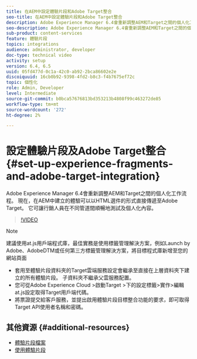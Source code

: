 ```yaml
---
title: 在AEM中設定體驗片段和Adobe Target整合
seo-title: 在AEM中設定體驗片段和Adobe Target整合
description: Adobe Experience Manager 6.4會重新調整AEM和Target之間的個人化工作流程。 現在，在AEM中建立的體驗可以以HTML選件的形式直接傳遞至Adobe Target。 它可讓行銷人員在不同管道間順暢地測試及個人化內容。
seo-description: Adobe Experience Manager 6.4會重新調整AEM和Target之間的個人化工作流程。 現在，在AEM中建立的體驗可以以HTML選件的形式直接傳遞至Adobe Target。 它可讓行銷人員在不同管道間順暢地測試及個人化內容。
sub-product: content-services
feature: 體驗片段
topics: integrations
audience: administrator, developer
doc-type: technical video
activity: setup
version: 6.4, 6.5
uuid: 05fd477d-0c1a-42c0-ab92-2bca86602e2e
discoiquuid: 16cb0b92-9398-4fd2-b8c3-f4b7675ef72c
topic: 個性化
role: Admin, Developer
level: Intermediate
source-git-commit: b0bca57676813bd353213b4808f99c463272de85
workflow-type: tm+mt
source-wordcount: '272'
ht-degree: 2%

---
```



# 設定體驗片段及Adobe Target整合{#set-up-experience-fragments-and-adobe-target-integration}

Adobe Experience Manager 6.4會重新調整AEM和Target之間的個人化工作流程。 現在，在AEM中建立的體驗可以以HTML選件的形式直接傳遞至Adobe Target。 它可讓行銷人員在不同管道間順暢地測試及個人化內容。

>[!VIDEO](https://video.tv.adobe.com/v/22380/?quality=9&learn=on)

>[!NOTE]
>
>建議使用at.js用戶端程式庫，最佳實務是使用標籤管理解決方案，例如Launch by Adobe、AdobeDTM或任何第三方標籤管理解決方案，將目標程式庫新增至您的網站頁面

* 套用至體驗片段資料夾的Target雲端服務設定會繼承至直接在上層資料夾下建立的所有體驗片段。 子資料夾不繼承父雲服務配置。
* 您可從Adobe Experience Cloud >啟動Target >下的設定標籤>實作>編輯at.js設定取得Target用戶端代碼。
* 將票證提交給客戶服務，並提出啟用體驗片段目標整合功能的要求，即可取得Target API使用者名稱和密碼。

## 其他資源 {#additional-resources}

* [體驗片段檔案](https://helpx.adobe.com/experience-manager/6-5/sites/authoring/using/experience-fragments.html)
* [使用體驗片段](/help/sites/experience-fragments/experience-fragments-feature-video-use.md)
